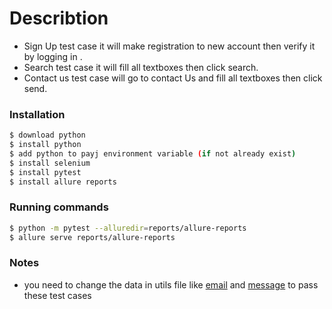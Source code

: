 
# Describtion

  - Sign Up test case it will make registration to new account then verify it by logging in . 
  - Search test case it will fill all textboxes then click search.
  - Contact us test case will go to contact Us and fill all textboxes then click send.
  


### Installation

```sh
$ download python
$ install python
$ add python to payj environment variable (if not already exist)
$ install selenium 
$ install pytest
$ install allure reports
```

### Running commands

```sh
$ python -m pytest --alluredir=reports/allure-reports
$ allure serve reports/allure-reports
```

### Notes
* you need to change the data in utils file like  [email](https://nodejs.org/) and [message](https://nodejs.org/)   to pass these test cases
